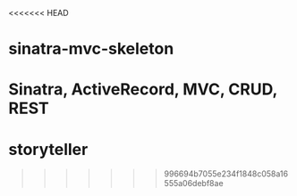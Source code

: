 <<<<<<< HEAD
# sinatra-mvc-skeleton
Sinatra, ActiveRecord, MVC, CRUD, REST
=======
# storyteller
>>>>>>> 996694b7055e234f1848c058a16555a06debf8ae
